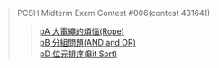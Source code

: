 
> PCSH Midterm Exam Contest #006(contest 431641)
>> [pA 大電繩的煩惱(Rope)](431641A.cpp)\
>> [pB 分組問題(AND and OR)](431641B.cpp)\
>> [pD 位元排序(Bit Sort)](431641D.cpp)